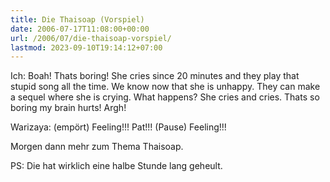 ```yaml
---
title: Die Thaisoap (Vorspiel)
date: 2006-07-17T11:08:00+00:00
url: /2006/07/die-thaisoap-vorspiel/
lastmod: 2023-09-10T19:14:12+07:00
---
```

Ich: Boah! Thats boring! She cries since 20 minutes and they play that stupid song all the time. We know now that she is unhappy. They can make a sequel where she is crying. What happens? She cries and cries. Thats so boring my brain hurts! Argh!

Warizaya: (empört) Feeling!!! Pat!!! (Pause) Feeling!!!

Morgen dann mehr zum Thema Thaisoap.

PS: Die hat wirklich eine halbe Stunde lang geheult.
